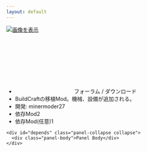 ```yaml
---
layout: default
---
```

<div class="panel-group">
  <div class="panel panel-default">
    <div class="panel-body" style="height: 150px">
      <a href="http://minetest.wiki.fc2.com/image/mod_buildtest.png" rel="lightbox" title="画像を表示" class="thumbnail">
        <img src="http://minetest.wiki.fc2.com/image/mod_buildtest.png" alt="画像を表示" border="0">
      </a>
    </div>
    <ul class="list-group">
      <li class="list-group-item" align="center">フォーラム / ダウンロード</li>
      <li class="list-group-item">BuildCraftの移植Mod。機械、設備が追加される。</li>
      <li class="list-group-item">開発: minermoder27</li>
      <li class="list-group-item">依存Mod<span class="badge">2</span></li>
      <li class="list-group-item">依存Mod(任意)<span class="badge">1</span></li>
    </ul>
    
    <div id="depends" class="panel-collapse collapse">
      <div class="panel-body">Panel Body</div>
    </div>
  </div>
</div>
